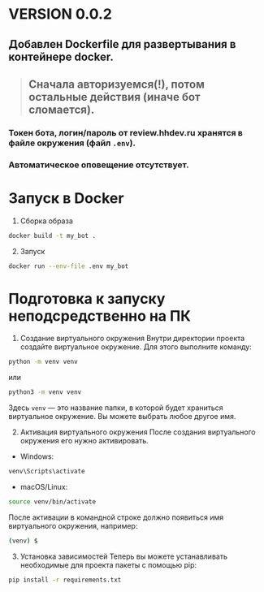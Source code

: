 # VERSION 0.0.2
## Добавлен Dockerfile для развертывания в контейнере docker.

> ## Сначала авторизуемся(!), потом остальные действия (иначе бот сломается).

### Токен бота, логин/пароль от review.hhdev.ru хранятся в файле окружения (файл `.env`).

### Автоматическое оповещение отсутствует.

# Запуск в Docker
1. Сборка образа
```bash
docker build -t my_bot .
```
2. Запуск
```bash
docker run --env-file .env my_bot
```

# Подготовка к запуску неподсредственно на ПК
1. Создание виртуального окружения
Внутри директории проекта создайте виртуальное окружение. Для этого выполните команду:
```bash
python -m venv venv
```
или
```bash
python3 -m venv venv
```

Здесь `venv` — это название папки, в которой будет храниться виртуальное окружение. Вы можете выбрать любое другое имя.

2. Активация виртуального окружения
После создания виртуального окружения его нужно активировать.

- Windows:
```bash
venv\Scripts\activate
```

- macOS/Linux:
```bash
source venv/bin/activate
```

После активации в командной строке должно появиться имя виртуального окружения, например:
```bash
(venv) $
```

3. Установка зависимостей
Теперь вы можете устанавливать необходимые для проекта пакеты с помощью pip:
```bash
pip install -r requirements.txt
```